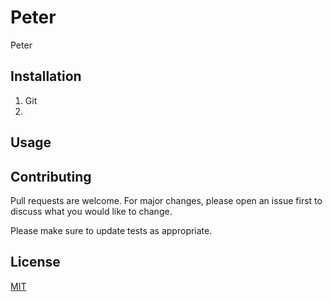 
# Peter

Peter 

## Installation

1. Git
2. 

## Usage


## Contributing
Pull requests are welcome. For major changes, please open an issue first to discuss what you would like to change.

Please make sure to update tests as appropriate.

## License
[MIT](PETER)